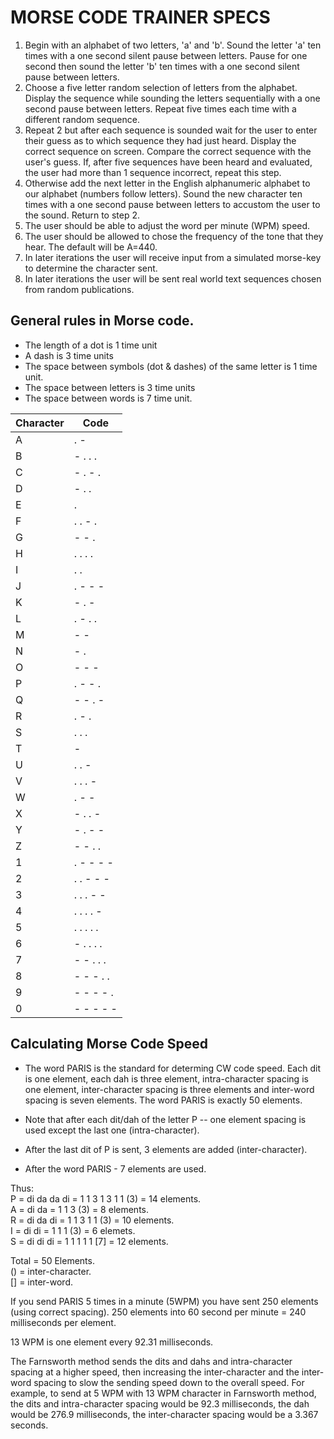 # MORSE CODE TRAINER SPECS



1. Begin with an alphabet of two letters, 'a'  and 'b'. Sound the letter 'a' ten times with a one second silent pause between letters. Pause for one second then sound the letter 'b' ten times with a one second silent pause between letters. 
2. Choose a five letter random selection of letters from the alphabet. Display the sequence while sounding the letters sequentially with a one second pause between letters. Repeat five times each time with a different random sequence. 
3. Repeat 2 but after each sequence is sounded wait for the user to enter their guess as to which sequence they had just heard. Display the correct sequence on screen. Compare the correct sequence with the user's guess. If, after five sequences have been heard and evaluated, the user had more than 1 sequence incorrect, repeat this step.
4. Otherwise add the next letter in the English alphanumeric alphabet to our alphabet (numbers follow letters). Sound the new character ten times with a one second pause between letters to accustom the user to the sound. Return to step 2.
5. The user should be able to adjust the word per minute (WPM) speed.
6. The user should be allowed to chose the frequency of the tone that they hear. The default will be A=440.
7. In later iterations the user will receive input from a simulated morse-key to determine the character sent.
8. In later iterations the user will be sent real world text sequences chosen from random publications.




## General rules in Morse code.

- The length of a dot is 1 time unit
- A dash is 3 time units
- The space between symbols (dot & dashes) of the same letter is 1 time unit.
- The space between letters is 3 time units
- The space between words is 7 time unit.

| Character | Code |
| --- | --- |
|A| . - |
|B| - . . .|
|C| - . - .|
|D| - . .|
|E| . |
|F| . . - .|
|G| - - .|
|H| . . . .|
|I| . . |
|J| . - - - |
|K| - . -|
|L| . - . .|
|M| - -|
|N| - .|
|O| - - -|
|P| . - - .|
|Q| - - . -|
|R| . - .|
|S| . . .|
|T| -|
|U| . . -|
|V| . . . -|
|W| . - -|
|X| - . . -|
|Y| - . - -|
|Z| - - . .|
|1| . - - - -|
|2| . . - - -|
|3| . . . - -|
|4| . . . . -|
|5| . . . . .|
|6| - . . . . |
|7| - - . . .|
|8| - - - . .|
|9| - - - - .|
|0| - - - - -|

## Calculating Morse Code Speed
- The word PARIS is the standard for determing CW code speed. Each dit is one element, each dah is three element, intra-character spacing is one element, inter-character spacing is three elements and inter-word spacing is seven elements. The word PARIS is exactly 50 elements.

- Note that after each dit/dah of the letter P -- one element spacing is used except the last one (intra-character).

- After the last dit of P is sent, 3 elements are added (inter-character).
- After the word PARIS - 7 elements are used.

Thus:  
P = di da da di = 1 1 3 1 3 1 1 (3) = 14 elements.  
A = di da = 1 1 3 (3) = 8 elements.  
R = di da di = 1 1 3 1 1 (3) = 10 elements.  
I = di di = 1 1 1 (3) = 6 elemets.  
S = di di di = 1 1 1 1 1 [7] = 12 elements.  

Total = 50 Elements.  
() = inter-character.  
[] = inter-word.  

If you send PARIS 5 times in a minute (5WPM) you have sent 250 elements (using correct spacing). 250 elements into 60 second per minute = 240 milliseconds per element.

13 WPM is one element every 92.31 milliseconds.

The Farnsworth method sends the dits and dahs and intra-character spacing at a higher speed, then increasing the inter-character and the inter-word spacing to slow the sending speed down to the overall speed. For example, to send at 5 WPM with 13 WPM character in Farnsworth method, the dits and intra-character spacing would be 92.3 milliseconds, the dah would be 276.9 milliseconds, the inter-character spacing would be a 3.367 seconds.


